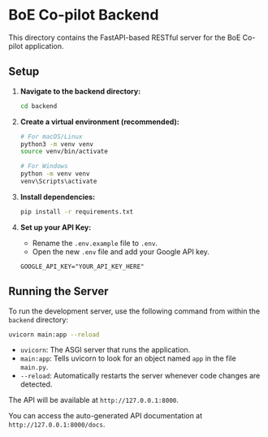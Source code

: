 # BoE Co-pilot Backend

This directory contains the FastAPI-based RESTful server for the BoE Co-pilot application.

## Setup

1.  **Navigate to the backend directory:**
    ```bash
    cd backend
    ```
2.  **Create a virtual environment (recommended):**
    ```bash
    # For macOS/Linux
    python3 -m venv venv
    source venv/bin/activate

    # For Windows
    python -m venv venv
    venv\Scripts\activate
    ```

3.  **Install dependencies:**
    ```bash
    pip install -r requirements.txt
    ```
4. **Set up your API Key:**
    - Rename the `.env.example` file to `.env`.
    - Open the new `.env` file and add your Google API key.
    ```
    GOOGLE_API_KEY="YOUR_API_KEY_HERE"
    ```

## Running the Server

To run the development server, use the following command from within the `backend` directory:

```bash
uvicorn main:app --reload
```

-   `uvicorn`: The ASGI server that runs the application.
-   `main:app`: Tells uvicorn to look for an object named `app` in the file `main.py`.
-   `--reload`: Automatically restarts the server whenever code changes are detected.

The API will be available at `http://127.0.0.1:8000`.

You can access the auto-generated API documentation at `http://127.0.0.1:8000/docs`.
